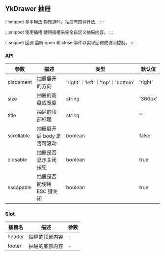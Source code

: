 ## YkDrawer 抽屉

:::snippet
基本用法
你知道吗，抽屉有四种开法...
<DrawerPrimary/>
:::

:::snippet
使用插槽
使用插槽来完全自定义抽屉内容。
<DrawerSlot/>
:::

:::snippet
回调
监听 open 和 close 事件以实现回调或访问控制。
<DrawerCallback/>
:::

### API

| 参数       | 描述                       | 类型                             | 默认值  |
| ---------- | -------------------------- | -------------------------------- | ------- |
| placement  | 抽屉展开的方向             | 'right'｜'left'｜'top'｜'bottom' | 'right' |
| size       | 抽屉的高度或宽度           | string                           | '360px' |
| title      | 抽屉的顶部标题             | string                           | ''      |
| scrollable | 抽屉展开后 body 是否可滚动 | boolean                          | false   |
| closable   | 抽屉是否显示关闭按钮       | boolean                          | true    |
| escapable  | 抽屉是否能使用 ESC 键关闭  | boolean                          | true    |

### Slot

| 插槽名 | 描述           | 参数 |
| ------ | -------------- | ---- |
| header | 抽屉的顶部内容 | -    |
| footer | 抽屉的底部内容 | -    |
